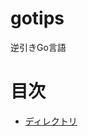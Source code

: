 gotips
======

逆引きGo言語

# 目次
* [ディレクトリ](https://github.com/mikiyaokada/gotips/wiki/%E3%83%87%E3%82%A3%E3%83%AC%E3%82%AF%E3%83%88%E3%83%AA)
